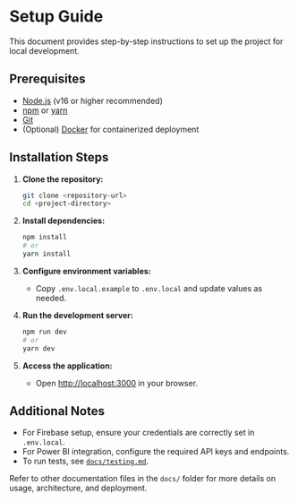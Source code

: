 # Setup Guide

This document provides step-by-step instructions to set up the project for local development.

## Prerequisites

- [Node.js](https://nodejs.org/) (v16 or higher recommended)
- [npm](https://www.npmjs.com/) or [yarn](https://yarnpkg.com/)
- [Git](https://git-scm.com/)
- (Optional) [Docker](https://www.docker.com/) for containerized deployment

## Installation Steps

1. **Clone the repository:**

   ```bash
   git clone <repository-url>
   cd <project-directory>
   ```

2. **Install dependencies:**

   ```bash
   npm install
   # or
   yarn install
   ```

3. **Configure environment variables:**

   - Copy `.env.local.example` to `.env.local` and update values as needed.

4. **Run the development server:**

   ```bash
   npm run dev
   # or
   yarn dev
   ```

5. **Access the application:**
   - Open [http://localhost:3000](http://localhost:3000) in your browser.

## Additional Notes

- For Firebase setup, ensure your credentials are correctly set in `.env.local`.
- For Power BI integration, configure the required API keys and endpoints.
- To run tests, see [`docs/testing.md`](docs/testing.md).

Refer to other documentation files in the `docs/` folder for more details on usage, architecture, and deployment.
